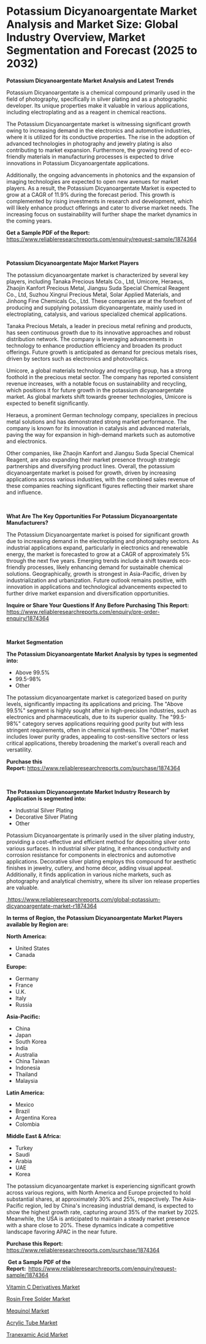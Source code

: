 <p><h1>Potassium Dicyanoargentate Market Analysis and Market Size: Global Industry Overview, Market Segmentation and Forecast (2025 to 2032)</h1></p><p><strong>Potassium Dicyanoargentate Market Analysis and Latest Trends</strong></p>
<p><p>Potassium Dicyanoargentate is a chemical compound primarily used in the field of photography, specifically in silver plating and as a photographic developer. Its unique properties make it valuable in various applications, including electroplating and as a reagent in chemical reactions.</p><p>The Potassium Dicyanoargentate market is witnessing significant growth owing to increasing demand in the electronics and automotive industries, where it is utilized for its conductive properties. The rise in the adoption of advanced technologies in photography and jewelry plating is also contributing to market expansion. Furthermore, the growing trend of eco-friendly materials in manufacturing processes is expected to drive innovations in Potassium Dicyanoargentate applications.</p><p>Additionally, the ongoing advancements in photonics and the expansion of imaging technologies are expected to open new avenues for market players. As a result, the Potassium Dicyanoargentate Market is expected to grow at a CAGR of 11.9% during the forecast period. This growth is complemented by rising investments in research and development, which will likely enhance product offerings and cater to diverse market needs. The increasing focus on sustainability will further shape the market dynamics in the coming years.</p></p>
<p><strong>Get a Sample PDF of the Report:&nbsp;</strong> <a href="https://www.reliableresearchreports.com/enquiry/request-sample/1874364?utm_campaign=9&utm_medium=2&utm_source=Github&utm_content=ia&utm_term=02042025&utm_id=potassium-dicyanoargentate">https://www.reliableresearchreports.com/enquiry/request-sample/1874364</a></p>
<p>&nbsp;</p>
<p><strong>Potassium Dicyanoargentate Major Market Players</strong></p>
<p><p>The potassium dicyanoargentate market is characterized by several key players, including Tanaka Precious Metals Co., Ltd, Umicore, Heraeus, Zhaojin Kanfort Precious Metal, Jiangsu Suda Special Chemical Reagent Co., Ltd, Suzhou Xingrui Precious Metal, Solar Applied Materials, and Jinhong Fine Chemicals Co., Ltd. These companies are at the forefront of producing and supplying potassium dicyanoargentate, mainly used in electroplating, catalysis, and various specialized chemical applications.</p><p>Tanaka Precious Metals, a leader in precious metal refining and products, has seen continuous growth due to its innovative approaches and robust distribution network. The company is leveraging advancements in technology to enhance production efficiency and broaden its product offerings. Future growth is anticipated as demand for precious metals rises, driven by sectors such as electronics and photovoltaics.</p><p>Umicore, a global materials technology and recycling group, has a strong foothold in the precious metal sector. The company has reported consistent revenue increases, with a notable focus on sustainability and recycling, which positions it for future growth in the potassium dicyanoargentate market. As global markets shift towards greener technologies, Umicore is expected to benefit significantly.</p><p>Heraeus, a prominent German technology company, specializes in precious metal solutions and has demonstrated strong market performance. The company is known for its innovation in catalysis and advanced materials, paving the way for expansion in high-demand markets such as automotive and electronics.</p><p>Other companies, like Zhaojin Kanfort and Jiangsu Suda Special Chemical Reagent, are also expanding their market presence through strategic partnerships and diversifying product lines. Overall, the potassium dicyanoargentate market is poised for growth, driven by increasing applications across various industries, with the combined sales revenue of these companies reaching significant figures reflecting their market share and influence.</p></p>
<p>&nbsp;</p>
<p><strong>What Are The Key Opportunities For Potassium Dicyanoargentate Manufacturers?</strong></p>
<p><p>The Potassium Dicyanoargentate market is poised for significant growth due to increasing demand in the electroplating and photography sectors. As industrial applications expand, particularly in electronics and renewable energy, the market is forecasted to grow at a CAGR of approximately 5% through the next five years. Emerging trends include a shift towards eco-friendly processes, likely enhancing demand for sustainable chemical solutions. Geographically, growth is strongest in Asia-Pacific, driven by industrialization and urbanization. Future outlook remains positive, with innovation in applications and technological advancements expected to further drive market expansion and diversification opportunities.</p></p>
<p><strong>Inquire or Share Your Questions If Any Before Purchasing This Report:</strong> <a href="https://www.reliableresearchreports.com/enquiry/pre-order-enquiry/1874364?utm_campaign=9&utm_medium=2&utm_source=Github&utm_content=ia&utm_term=02042025&utm_id=potassium-dicyanoargentate">https://www.reliableresearchreports.com/enquiry/pre-order-enquiry/1874364</a></p>
<p>&nbsp;</p>
<p><strong>Market Segmentation</strong></p>
<p><strong>The Potassium Dicyanoargentate Market Analysis by types is segmented into:</strong></p>
<p><ul><li>Above 99.5%</li><li>99.5-98%</li><li>Other</li></ul></p>
<p><p>The potassium dicyanoargentate market is categorized based on purity levels, significantly impacting its applications and pricing. The "Above 99.5%" segment is highly sought after in high-precision industries, such as electronics and pharmaceuticals, due to its superior quality. The "99.5-98%" category serves applications requiring good purity but with less stringent requirements, often in chemical synthesis. The "Other" market includes lower purity grades, appealing to cost-sensitive sectors or less critical applications, thereby broadening the market's overall reach and versatility.</p></p>
<p><strong>Purchase this Report:&nbsp;</strong><a href="https://www.reliableresearchreports.com/purchase/1874364?utm_campaign=9&utm_medium=2&utm_source=Github&utm_content=ia&utm_term=02042025&utm_id=potassium-dicyanoargentate">https://www.reliableresearchreports.com/purchase/1874364</a></p>
<p>&nbsp;</p>
<p><strong>The Potassium Dicyanoargentate Market Industry Research by Application is segmented into:</strong></p>
<p><ul><li>Industrial Silver Plating</li><li>Decorative Silver Plating</li><li>Other</li></ul></p>
<p><p>Potassium Dicyanoargentate is primarily used in the silver plating industry, providing a cost-effective and efficient method for depositing silver onto various surfaces. In industrial silver plating, it enhances conductivity and corrosion resistance for components in electronics and automotive applications. Decorative silver plating employs this compound for aesthetic finishes in jewelry, cutlery, and home décor, adding visual appeal. Additionally, it finds application in various niche markets, such as photography and analytical chemistry, where its silver ion release properties are valuable.</p></p>
<p><a href="https://www.reliableresearchreports.com/global-potassium-dicyanoargentate-market-r1874364?utm_campaign=9&utm_medium=2&utm_source=Github&utm_content=ia&utm_term=02042025&utm_id=potassium-dicyanoargentate">&nbsp;https://www.reliableresearchreports.com/global-potassium-dicyanoargentate-market-r1874364</a></p>
<p><strong>In terms of Region, the Potassium Dicyanoargentate Market Players available by Region are:</strong></p>
<p>
    <p> <strong> North America: </strong>
        <ul>
            <li>United States</li>
            <li>Canada</li>
        </ul>
        </p> 
    <p> <strong> Europe: </strong>
        <ul>
            <li>Germany</li>
            <li>France</li>
            <li>U.K.</li>
            <li>Italy</li>
            <li>Russia</li>
        </ul>
        </p> 
    <p> <strong> Asia-Pacific: </strong>
        <ul>
            <li>China</li>
            <li>Japan</li>
            <li>South Korea</li>
            <li>India</li>
            <li>Australia</li>
            <li>China Taiwan</li>
            <li>Indonesia</li>
            <li>Thailand</li>
            <li>Malaysia</li>
        </ul>
        </p> 
    <p> <strong> Latin America: </strong>
        <ul>
            <li>Mexico</li>
            <li>Brazil</li>
            <li>Argentina Korea</li>
            <li>Colombia</li>
        </ul>
        </p> 
    <p> <strong> Middle East & Africa: </strong>
        <ul>
            <li>Turkey</li>
            <li>Saudi</li>
            <li>Arabia</li>
            <li>UAE</li>
            <li>Korea</li>
        </ul>
    </p>
    </p>
<p><p>The potassium dicyanoargentate market is experiencing significant growth across various regions, with North America and Europe projected to hold substantial shares, at approximately 30% and 25%, respectively. The Asia-Pacific region, led by China's increasing industrial demand, is expected to show the highest growth rate, capturing around 35% of the market by 2025. Meanwhile, the USA is anticipated to maintain a steady market presence with a share close to 20%. These dynamics indicate a competitive landscape favoring APAC in the near future.</p></p>
<p><strong>Purchase this Report: </strong><a href="https://www.reliableresearchreports.com/purchase/1874364?utm_campaign=9&utm_medium=2&utm_source=Github&utm_content=ia&utm_term=02042025&utm_id=potassium-dicyanoargentate">https://www.reliableresearchreports.com/purchase/1874364</a></p>
<p>&nbsp;<strong>Get a Sample PDF of the Report:&nbsp;&nbsp;</strong><a href="https://www.reliableresearchreports.com/enquiry/request-sample/1874364?utm_campaign=9&utm_medium=2&utm_source=Github&utm_content=ia&utm_term=02042025&utm_id=potassium-dicyanoargentate">https://www.reliableresearchreports.com/enquiry/request-sample/1874364</a></p>
<p><strong></strong></p>
<p><p><a href="https://github.com/pichuaadh0/Market-Research-Report-List-1/blob/main/vitamin-c-derivatives-market.md?utm_campaign=9&utm_medium=2&utm_source=Github&utm_content=ia&utm_term=02042025&utm_id=potassium-dicyanoargentate">Vitamin C Derivatives Market</a></p><p><a href="https://github.com/ogbadujonito22/Market-Research-Report-List-1/blob/main/rosin-free-solder-market.md?utm_campaign=9&utm_medium=2&utm_source=Github&utm_content=ia&utm_term=02042025&utm_id=potassium-dicyanoargentate">Rosin Free Solder Market</a></p><p><a href="https://github.com/dovbusmrking/Market-Research-Report-List-1/blob/main/mequinol-market.md?utm_campaign=9&utm_medium=2&utm_source=Github&utm_content=ia&utm_term=02042025&utm_id=potassium-dicyanoargentate">Mequinol Market</a></p><p><a href="https://github.com/lemiranajd/Market-Research-Report-List-1/blob/main/acrylic-tube-market.md?utm_campaign=9&utm_medium=2&utm_source=Github&utm_content=ia&utm_term=02042025&utm_id=potassium-dicyanoargentate">Acrylic Tube Market</a></p><p><a href="https://github.com/forgazerbyjt/Market-Research-Report-List-1/blob/main/tranexamic-acid-market.md?utm_campaign=9&utm_medium=2&utm_source=Github&utm_content=ia&utm_term=02042025&utm_id=potassium-dicyanoargentate">Tranexamic Acid Market</a></p></p>